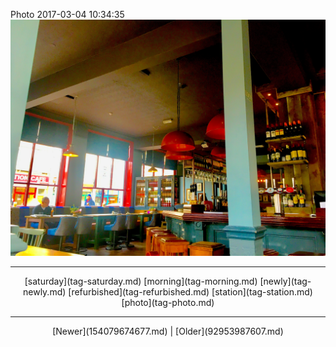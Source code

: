 <!--
title: Photo 2017-03-04 10
date: 2020-06-28T14:38:48.443Z
tags: saturday, morning, newly, refurbished, station, photo
-->

Photo 2017-03-04 10:34:35
![](157977892072-0.jpg)

<!--BOTTOM-POST-NAVIGATION-->
---

<center>[saturday](tag-saturday.md) [morning](tag-morning.md) [newly](tag-newly.md) [refurbished](tag-refurbished.md) [station](tag-station.md) [photo](tag-photo.md)</center>

---

<center>[Newer](154079674677.md) | [Older](92953987607.md)</center>